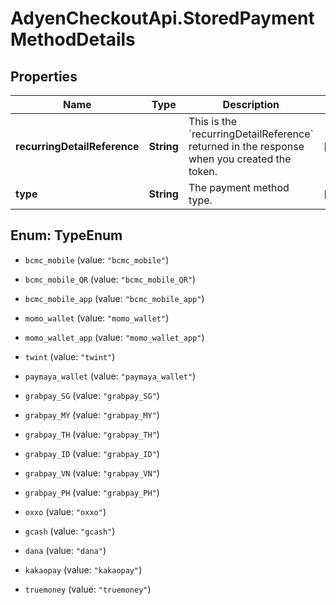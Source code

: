 # AdyenCheckoutApi.StoredPaymentMethodDetails

## Properties

Name | Type | Description | Notes
------------ | ------------- | ------------- | -------------
**recurringDetailReference** | **String** | This is the &#x60;recurringDetailReference&#x60; returned in the response when you created the token. | [optional] 
**type** | **String** | The payment method type. | [optional] 



## Enum: TypeEnum


* `bcmc_mobile` (value: `"bcmc_mobile"`)

* `bcmc_mobile_QR` (value: `"bcmc_mobile_QR"`)

* `bcmc_mobile_app` (value: `"bcmc_mobile_app"`)

* `momo_wallet` (value: `"momo_wallet"`)

* `momo_wallet_app` (value: `"momo_wallet_app"`)

* `twint` (value: `"twint"`)

* `paymaya_wallet` (value: `"paymaya_wallet"`)

* `grabpay_SG` (value: `"grabpay_SG"`)

* `grabpay_MY` (value: `"grabpay_MY"`)

* `grabpay_TH` (value: `"grabpay_TH"`)

* `grabpay_ID` (value: `"grabpay_ID"`)

* `grabpay_VN` (value: `"grabpay_VN"`)

* `grabpay_PH` (value: `"grabpay_PH"`)

* `oxxo` (value: `"oxxo"`)

* `gcash` (value: `"gcash"`)

* `dana` (value: `"dana"`)

* `kakaopay` (value: `"kakaopay"`)

* `truemoney` (value: `"truemoney"`)




